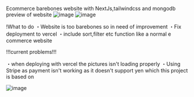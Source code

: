 Ecommerce barebones website with NextJs,tailwindcss and mongodb 
preview of website
![image](https://github.com/lime-and/ecom1-main/assets/100839440/3e54f85c-a171-4111-9750-6b96e92eb75d)
![image](https://github.com/lime-and/ecom1-main/assets/100839440/6cf02034-eaa9-4098-8f5a-387157dbabe2)

!What to do
・Website is too barebones so in need of improvement
・Fix deployment to vercel
・include sort,filter etc function like a normal e commerce website


!!!current problems!!!

・when deploying with vercel the pictures isn't loading properly
・Using Stripe as payment isn't working as it doesn't support yen which this project is based on


![image](https://github.com/lime-and/ecom1-main/assets/100839440/e8afe671-cc1b-423c-9551-ea8f7da77b9e)





